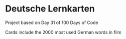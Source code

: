 # Deutsche Lernkarten

Project based on Day 31 of 100 Days of Code

Cards include the 2000 most used German words in film 
